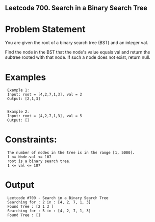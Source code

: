 ## Leetcode 700. Search in a Binary Search Tree

# Problem Statement

You are given the root of a binary search tree (BST) and an integer val.

Find the node in the BST that the node's value equals val and return the subtree rooted with that node. If such a node does not exist, return null.

# Examples 

     Example 1:
     Input: root = [4,2,7,1,3], val = 2
     Output: [2,1,3]


     Example 2:
     Input: root = [4,2,7,1,3], val = 5
     Output: []
 
# Constraints:

     The number of nodes in the tree is in the range [1, 5000].
     1 <= Node.val <= 107
     root is a binary search tree.
     1 <= val <= 107

# Output

     Leetcode #700 - Search in a Binary Search Tree
     Searching for : 2 in : [4, 2, 7, 1, 3]
     Found Tree : [2 1 3 ]
     Searching for : 5 in : [4, 2, 7, 1, 3]
     Found Tree : []
